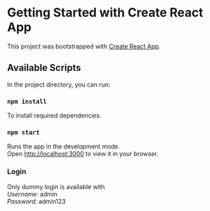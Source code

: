 # Getting Started with Create React App

This project was bootstrapped with [Create React App](https://github.com/facebook/create-react-app).

## Available Scripts

In the project directory, you can run:

### `npm install`

To install required dependencies.

### `npm start`

Runs the app in the development mode.\
Open [http://localhost:3000](http://localhost:3000) to view it in your browser.

### Login

Only dummy login is available with \
_Username:_ admin \
_Password:_ admin123

